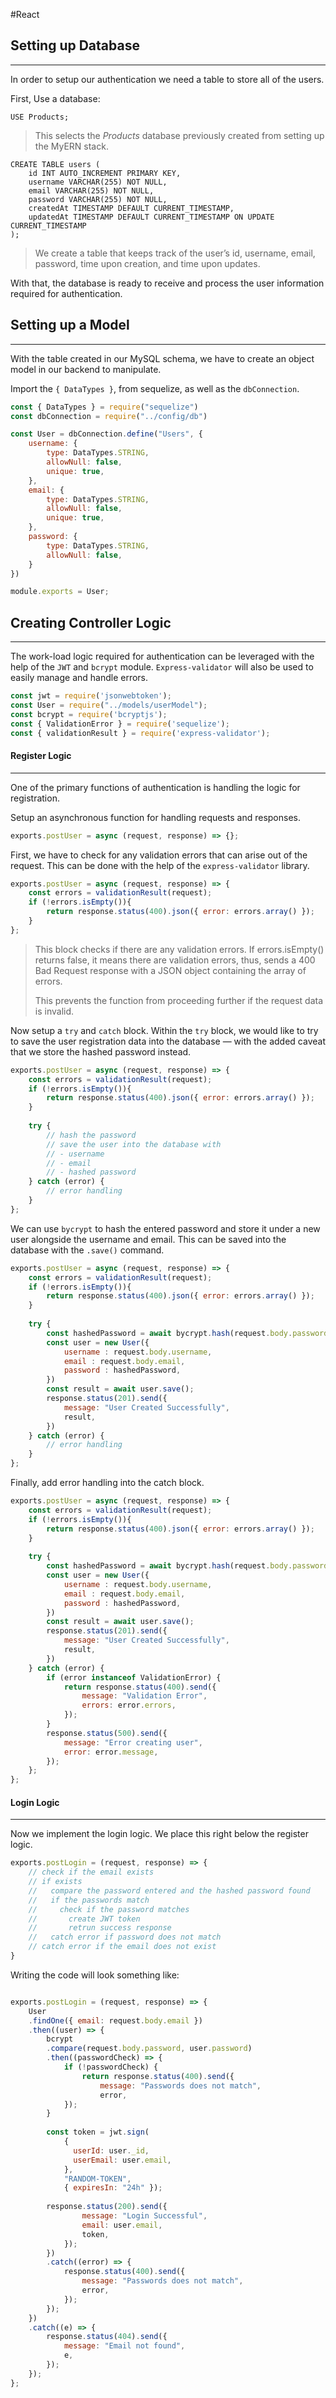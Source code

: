 #React 

## **Setting up Database** 
---
In order to setup our authentication we need a table to store all of the users. 

First, Use a database:

```mysql
USE Products;
```
>
>	This selects the *Products* database previously created from setting up the MyERN stack.
>

```mysql
CREATE TABLE users (
    id INT AUTO_INCREMENT PRIMARY KEY,
    username VARCHAR(255) NOT NULL,
    email VARCHAR(255) NOT NULL,
    password VARCHAR(255) NOT NULL,
    createdAt TIMESTAMP DEFAULT CURRENT_TIMESTAMP,
    updatedAt TIMESTAMP DEFAULT CURRENT_TIMESTAMP ON UPDATE CURRENT_TIMESTAMP
);
```
>
>	We create a table that keeps track of the user’s id, username, email, password, time upon creation, and time upon updates.
> 


With that, the database is ready to receive and process the user information required for authentication.

## **Setting up a Model** 
---
With the table created in our MySQL schema, we have to create an object model in our backend to manipulate.

Import the `{ DataTypes }`, from sequelize, as well as the `dbConnection`.

```javascript
const { DataTypes } = require("sequelize")
const dbConnection = require("../config/db")

const User = dbConnection.define("Users", {
    username: {
        type: DataTypes.STRING,
        allowNull: false,
        unique: true,
    },
    email: {
        type: DataTypes.STRING,
        allowNull: false,
        unique: true,
    },
    password: {
        type: DataTypes.STRING,
        allowNull: false,
    }
})

module.exports = User;
```

## **Creating Controller Logic** 
---
The work-load logic required for authentication can be leveraged with the help of the `JWT` and `bcrypt` module. `Express-validator` will also be used to easily manage and handle errors.

```javascript
const jwt = require('jsonwebtoken');
const User = require("../models/userModel");
const bcrypt = require('bcryptjs');
const { ValidationError } = require('sequelize');
const { validationResult } = require('express-validator');
```

#### **Register Logic**
---
One of the primary functions of authentication is handling the logic for registration. 

Setup an asynchronous function for handling requests and responses.

```javascript
exports.postUser = async (request, response) => {};
```

First, we have to check for any validation errors that can arise out of the request. This can be done with the help of the `express-validator` library. 

```javascript
exports.postUser = async (request, response) => {
	const errors = validationResult(request);
	if (!errors.isEmpty()){
		return response.status(400).json({ error: errors.array() });
	}
};
```
>
>	This block checks if there are any validation errors. If errors.isEmpty() returns false, it means there are validation errors, thus, sends a 400 Bad Request response with a JSON object containing the array of errors. 
>	
>	This prevents the function from proceeding further if the request data is invalid.
>


Now setup a `try` and `catch` block. Within the `try` block, we would like to try to save the user registration data into the database — with the added caveat that we store the hashed password instead.

```javascript
exports.postUser = async (request, response) => {
	const errors = validationResult(request);
	if (!errors.isEmpty()){
		return response.status(400).json({ error: errors.array() });
	}
	
	try {
		// hash the password
		// save the user into the database with
		// - username
		// - email
		// - hashed password
	} catch (error) {
		// error handling
	}
};
```

We can use `bycrypt` to hash the entered password and store it under a new user alongside the username and email. This can be saved into the database with the `.save()` command.

```javascript
exports.postUser = async (request, response) => {
	const errors = validationResult(request);
	if (!errors.isEmpty()){
		return response.status(400).json({ error: errors.array() });
	}
	
	try {
		const hashedPassword = await bycrypt.hash(request.body.password, 10);
		const user = new User({
			username : request.body.username,
			email : request.body.email,
			password : hashedPassword,
		})
		const result = await user.save();
		response.status(201).send({
			message: "User Created Successfully",
			result,
		})
	} catch (error) {
		// error handling
	}
};
```

Finally, add error handling into the catch block.

```javascript
exports.postUser = async (request, response) => {
	const errors = validationResult(request);
	if (!errors.isEmpty()){
		return response.status(400).json({ error: errors.array() });
	}
	
	try {
		const hashedPassword = await bycrypt.hash(request.body.password, 10);
		const user = new User({
			username : request.body.username,
			email : request.body.email,
			password : hashedPassword,
		})
		const result = await user.save();
		response.status(201).send({
			message: "User Created Successfully",
			result,
		})
	} catch (error) {
	    if (error instanceof ValidationError) {
		    return response.status(400).send({
			    message: "Validation Error",
				errors: error.errors,
			});
	    }
	    response.status(500).send({
		    message: "Error creating user",
			error: error.message,
	    });
	};
};
```

#### **Login Logic**
---
Now we implement the login logic. We place this right below the register logic.

```javascript
exports.postLogin = (request, response) => {
	// check if the email exists
	// if exists
	//   compare the password entered and the hashed password found
	//   if the passwords match
	//     check if the password matches
	//       create JWT token
	//       retrun success response
	//   catch error if password does not match
	// catch error if the email does not exist
}
```

Writing the code will look something like:

```javascript

exports.postLogin = (request, response) => {
	User
	.findOne({ email: request.body.email })
	.then((user) => {
		bcrypt
		.compare(request.body.password, user.password)
		.then((passwordCheck) => {
			if (!passwordCheck) {
				return response.status(400).send({
					message: "Passwords does not match",
					error,
			});
		}
				
		const token = jwt.sign(
			{
			  userId: user._id,
			  userEmail: user.email,
			},
			"RANDOM-TOKEN",
			{ expiresIn: "24h" });
			
		response.status(200).send({
				message: "Login Successful",
				email: user.email,
				token,
			});
		})
		.catch((error) => {
			response.status(400).send({
				message: "Passwords does not match",
				error,
			});
		});
	})
	.catch((e) => {
		response.status(404).send({
			message: "Email not found",
			e,
		});
	});
};
```

